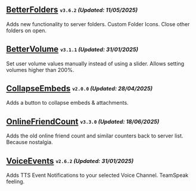 ## [BetterFolders](https://betterdiscord.app/plugin/BetterFolders) <sub><sup>`v3.6.2` *(Updated: 11/05/2025)*</sup></sub>
Adds new functionality to server folders. Custom Folder Icons. Close other folders on open.

## [BetterVolume](https://betterdiscord.app/plugin/BetterVolume) <sub><sup>`v3.1.1` *(Updated: 31/01/2025)*</sup></sub>
Set user volume values manually instead of using a slider. Allows setting volumes higher than 200%.

## [CollapseEmbeds](https://betterdiscord.app/plugin/CollapseEmbeds) <sub><sup>`v2.0.0` *(Updated: 28/04/2025)*</sup></sub>
Adds a button to collapse embeds & attachments.

## [OnlineFriendCount](https://betterdiscord.app/plugin/OnlineFriendCount) <sub><sup>`v3.3.0` *(Updated: 18/06/2025)*</sup></sub>
Adds the old online friend count and similar counters back to server list. Because nostalgia.

## [VoiceEvents](https://betterdiscord.app/plugin/VoiceEvents) <sub><sup>`v2.6.2` *(Updated: 31/01/2025)*</sup></sub>
Adds TTS Event Notifications to your selected Voice Channel. TeamSpeak feeling.

